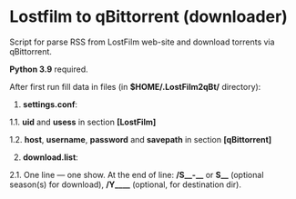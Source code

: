 # Lostfilm to qBittorrent (downloader)

Script for parse RSS from LostFilm web-site and download torrents via qBittorrent.

**Python 3.9** required.

After first run fill data in files (in **$HOME/.LostFilm2qBt/** directory):

1. **settings.conf**:

1.1. **uid** and **usess** in section **[LostFilm]**

1.2. **host**, **username**, **password** and **savepath** in section **[qBittorrent]**

2. **download.list**:

2.1. One line — one show. At the end of line: **/S__-__** or **S__** (optional season(s) for download), **/Y____** (optional, for destination dir).